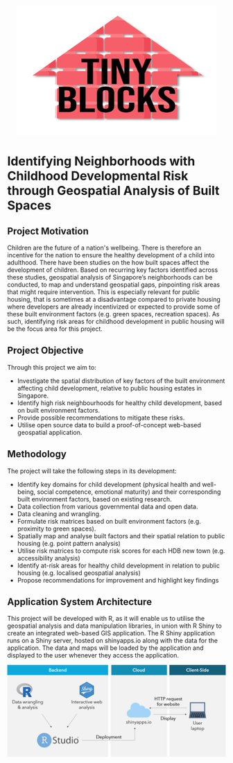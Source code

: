 <p align="center">
<img src="https://github.com/xiaorongw/gis-project/blob/master/project_website/static/images/logo.png" width="460" height="300">
</p>

# Identifying Neighborhoods with Childhood Developmental Risk through Geospatial Analysis of Built Spaces 

## Project Motivation
Children are the future of a nation's wellbeing. There is therefore an incentive for the nation to ensure the healthy development of a child into adulthood. 
There have been studies on the how built spaces affect the development of children. Based on recurring key factors identified across these studies, geospatial analysis of Singapore’s neighborhoods can be conducted, to map and understand geospatial gaps, pinpointing risk areas that might require intervention. 
This is especially relevant for public housing, that is sometimes at a disadvantage compared to private housing where developers are already incentivized or expected to provide some of these built environment factors (e.g. green spaces, recreation spaces). As such, identifying risk areas for childhood development in public housing will be the focus area for this project.

## Project Objective 
Through this project we aim to:
+	Investigate the spatial distribution of key factors of the built environment affecting child development, relative to public housing estates in Singapore.
+ Identify high risk neighbourhoods for healthy child development, based on built environment factors.
+ Provide possible recommendations to mitigate these risks.
+ Utilise open source data to build a proof-of-concept web-based geospatial application.


## Methodology 
The project will take the following steps in its development:
+ Identify key domains for child development (physical health and well-being, social competence, emotional maturity) and their corresponding built environment factors, based on existing research.
+ Data collection from various governmental data and open data.
+ Data cleaning and wrangling.
+ Formulate risk matrices based on built environment factors (e.g. proximity to green spaces).
+ Spatially map and analyse built factors and their spatial relation to public housing (e.g. point pattern analysis)
+ Utilise risk matrices to compute risk scores for each HDB new town (e.g. accessibility analysis)
+ Identify at-risk areas for healthy child development in relation to public housing (e.g. localised geospatial analysis)
+ Propose recommendations for improvement and highlight key findings 

## Application System Architecture 
This project will be developed with R, as it will enable us to utilise the geospatial analysis and data manipulation libraries, in union with R Shiny to create an integrated web-based GIS application. The R Shiny application runs on a Shiny server, hosted on shinyapps.io along with the data for the application. The data and maps will be loaded by the application and displayed to the user whenever they access the application.

![Architecture](https://github.com/xiaorongw/gis-project/blob/master/project_website/static/images/architecture.png)
